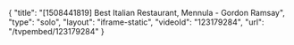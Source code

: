 {
    "title": "[1508441819] Best Italian Restaurant, Mennula - Gordon Ramsay",
    "type": "solo",
    "layout": "iframe-static",
    "videoId": "123179284",
    "url": "\/tvpembed\/123179284"
}